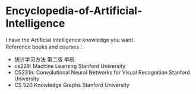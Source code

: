 # Encyclopedia-of-Artificial-Intelligence
I have the Artificial Intelligence knowledge you want. 	  
Reference books and courses：
- 统计学习方法 第二版 李航
- cs229: Machine Learning Stanford University
- CS231n: Convolutional Neural Networks for Visual Recognition Stanford University
- CS 520 Knowledge Graphs Stanford University